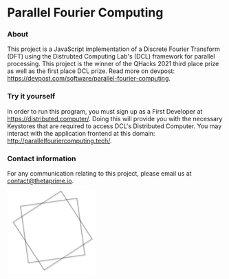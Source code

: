 # Parallel Fourier Computing

### About 
This project is a JavaScript implementation of a Discrete Fourier Transform (DFT) using the Distrubted Computing Lab's (DCL) framework for parallel processing. This project is the winner of the QHacks 2021 third place prize as well as the first place DCL prize. Read more on devpost: https://devpost.com/software/parallel-fourier-computing. 

### Try it yourself
In order to run this program, you must sign up as a First Developer at https://distributed.computer/. Doing this will provide you with the necessary Keystores that are required to access DCL's Distributed Computer. You may interact with the application frontend at this domain: http://parallelfouriercomputing.tech/. 

### Contact information 

For any communication relating to this project, please email us at contact@thetaprime.io.

![alt text](thetaprime_shape.png)